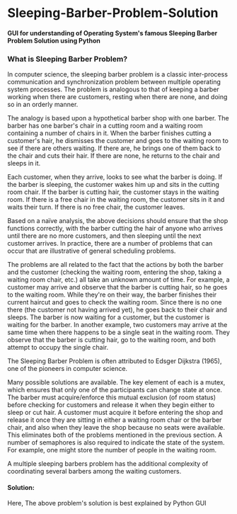 # Sleeping-Barber-Problem-Solution
<h4>GUI for understanding of Operating System's famous Sleeping Barber Problem Solution using Python</h4>
<h3>What is Sleeping Barber Problem?</h3>
<p>In computer science, the sleeping barber problem is a classic inter-process communication and synchronization problem between multiple operating system processes. The problem is analogous to that of keeping a barber working when there are customers, resting when there are none, and doing so in an orderly manner.</p>
<p>The analogy is based upon a hypothetical barber shop with one barber. The barber has one barber's chair in a cutting room and a waiting room containing a number of chairs in it. When the barber finishes cutting a customer's hair, he dismisses the customer and goes to the waiting room to see if there are others waiting. If there are, he brings one of them back to the chair and cuts their hair. If there are none, he returns to the chair and sleeps in it.</p>
<p>Each customer, when they arrive, looks to see what the barber is doing. If the barber is sleeping, the customer wakes him up and sits in the cutting room chair. If the barber is cutting hair, the customer stays in the waiting room. If there is a free chair in the waiting room, the customer sits in it and waits their turn. If there is no free chair, the customer leaves.</p>
<p>Based on a naïve analysis, the above decisions should ensure that the shop functions correctly, with the barber cutting the hair of anyone who arrives until there are no more customers, and then sleeping until the next customer arrives. In practice, there are a number of problems that can occur that are illustrative of general scheduling problems.</p>
<p>The problems are all related to the fact that the actions by both the barber and the customer (checking the waiting room, entering the shop, taking a waiting room chair, etc.) all take an unknown amount of time. For example, a customer may arrive and observe that the barber is cutting hair, so he goes to the waiting room. While they're on their way, the barber finishes their current haircut and goes to check the waiting room. Since there is no one there (the customer not having arrived yet), he goes back to their chair and sleeps. The barber is now waiting for a customer, but the customer is waiting for the barber. In another example, two customers may arrive at the same time when there happens to be a single seat in the waiting room. They observe that the barber is cutting hair, go to the waiting room, and both attempt to occupy the single chair.</p>
<p>The Sleeping Barber Problem is often attributed to Edsger Dijkstra (1965), one of the pioneers in computer science.</p>
<p>Many possible solutions are available. The key element of each is a mutex, which ensures that only one of the participants can change state at once. The barber must acquire/enforce this mutual exclusion (of room status) before checking for customers and release it when they begin either to sleep or cut hair. A customer must acquire it before entering the shop and release it once they are sitting in either a waiting room chair or the barber chair, and also when they leave the shop because no seats were available. This eliminates both of the problems mentioned in the previous section. A number of semaphores is also required to indicate the state of the system. For example, one might store the number of people in the waiting room.</p>
<p>A multiple sleeping barbers problem has the additional complexity of coordinating several barbers among the waiting customers.</p>
<h4>Solution:</h4>
<p>Here, The above problem's solution is best explained by Python GUI</p>
